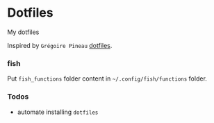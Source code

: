 # Dotfiles

My dotfiles

Inspired by `Grégoire Pineau` [dotfiles](https://github.com/lyrixx/dotfiles).

### fish
Put `fish_functions` folder content in `~/.config/fish/functions` folder.

### Todos
  - automate installing `dotfiles`
